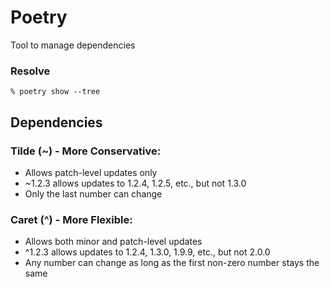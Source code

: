 # Poetry

Tool to manage dependencies

### Resolve 

`% poetry show --tree`

## Dependencies

### Tilde (~) - More Conservative:
- Allows patch-level updates only
- ~1.2.3 allows updates to 1.2.4, 1.2.5, etc., but not 1.3.0
- Only the last number can change

### Caret (^) - More Flexible:
- Allows both minor and patch-level updates
- ^1.2.3 allows updates to 1.2.4, 1.3.0, 1.9.9, etc., but not 2.0.0
- Any number can change as long as the first non-zero number stays the same
